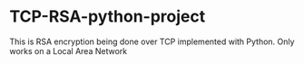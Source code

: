 # TCP-RSA-python-project
This is RSA encryption being done over TCP implemented with Python. Only works on a Local Area Network

